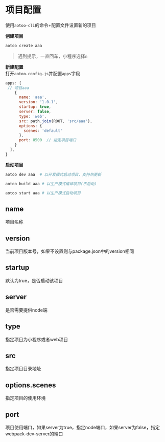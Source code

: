 # 项目配置

使用`aotoo-cli`的命令+配置文件设置新的项目  

__创建项目__  

```bash
aotoo create aaa
```

> 遇到提示，一直回车，小程序选择`n`

__新建配置__  
打开`aotoo.config.js`并配置`apps`字段  

```javascript
apps: [
 // 项目aaa
    {
      name: 'aaa',
      version: '1.0.1',
      startup: true,
      server: false,
      type: 'web',
      src: path.join(ROOT, 'src/aaa'),
      options: {
        scenes: 'default'
      },
      port: 8500  // 指定项目端口
    }
  ],
}
```

__启动项目__  

```bash
aotoo dev aaa  # 以开发模式启动项目，支持热更新

aotoo build aaa # 以生产模式编译项目(不启动)

aotoo start aaa # 以生产模式启动项目
```

## name

项目名称  

## version

当前项目版本号，如果不设置则与package.json中的version相同

## startup

默认为true，是否启动该项目  

## server

是否需要提供node端

## type

指定项目为小程序或者web项目

## src

指定项目目录地址

## options.scenes

指定项目的使用环境  

## port

项目使用端口，如果server为true，指定node端口，如果server为false，指定webpack-dev-server的端口
